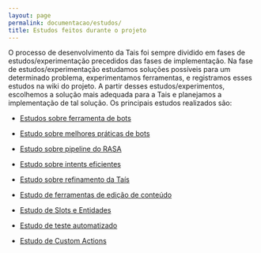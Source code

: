 ```yaml
---
layout: page
permalink: documentacao/estudos/
title: Estudos feitos durante o projeto
---
```


O processo de desenvolvimento da Tais foi sempre dividido em fases de estudos/experimentação precedidos das fases de implementação. 
Na fase de estudos/experimentação estudamos soluções possíveis para um determinado problema, experimentamos ferramentas, e registramos esses estudos na wiki do projeto. A partir desses estudos/experimentos, escolhemos a solução mais adequada para a Tais e planejamos a implementação de tal solução. Os principais estudos realizados são:


* [Estudos sobre ferramenta de bots](https://github.com/lappis-unb/tais/wiki/Estudo-sobre-ferramentas-de-bots)

* [Estudo sobre melhores práticas de bots](https://github.com/lappis-unb/tais/wiki/Estudo-sobre-melhores-práticas-de-bots)

* [Estudo sobre pipeline do RASA](https://github.com/lappis-unb/tais/wiki/Estudo-sobre-pipeline-ML-Rasa)

* [Estudo sobre intents eficientes](https://github.com/lappis-unb/tais/wiki/Intents-Eficientes)

* [Estudo sobre refinamento da Taís
](https://github.com/lappis-unb/tais/wiki/Tais-Refinamento-v2.0)

* [Estudo de ferramentas de edição de conteúdo](https://github.com/lappis-unb/tais/wiki/estudo-de-ferramentas-de-gerenciamento-de-conteudo)

* [Estudo de Slots e Entidades](https://github.com/lappis-unb/tais/wiki/Uso-de-slots-e-entidades)

* [Estudo de teste automatizado](https://github.com/lappis-unb/tais/wiki/Testes-Automatizados)

* [Estudo de Custom Actions](https://github.com/lappis-unb/tais/wiki/Estudo-sobre-custom-actions)
